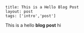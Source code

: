 ```
title: This is a Hello Blog Post
layout: post
tags: ['intro','post']
```
This is a hello **blog post** hi